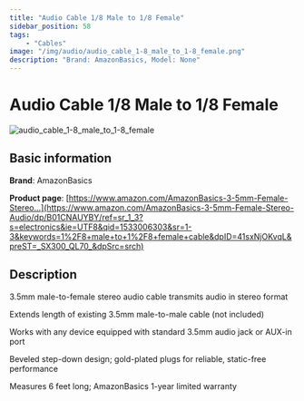 ```yaml
---
title: "Audio Cable 1/8 Male to 1/8 Female"
sidebar_position: 58
tags:
    - "Cables"
image: "/img/audio/audio_cable_1-8_male_to_1-8_female.png"
description: "Brand: AmazonBasics, Model: None"
---
```

# Audio Cable 1/8 Male to 1/8 Female

![audio_cable_1-8_male_to_1-8_female](/img/audio/audio_cable_1-8_male_to_1-8_female.png)

## Basic information

**Brand**: AmazonBasics

**Product page**: [https://www.amazon.com/AmazonBasics-3-5mm-Female-Stereo...](https://www.amazon.com/AmazonBasics-3-5mm-Female-Stereo-Audio/dp/B01CNAUYBY/ref=sr_1_3?s=electronics&ie=UTF8&qid=1533006303&sr=1-3&keywords=1%2F8+male+to+1%2F8+female+cable&dpID=41sxNjOKvqL&preST=_SX300_QL70_&dpSrc=srch)

## Description

3\.5mm male\-to\-female stereo audio cable transmits audio in stereo format

Extends length of existing 3\.5mm male\-to\-male cable \(not included\)

Works with any device equipped with standard 3\.5mm audio jack or AUX\-in port

Beveled step\-down design; gold\-plated plugs for reliable, static\-free performance

Measures 6 feet long; AmazonBasics 1\-year limited warranty

